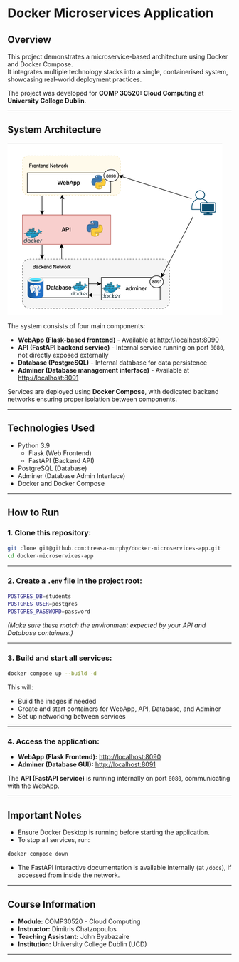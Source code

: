 # **Docker Microservices Application**

## **Overview**

This project demonstrates a microservice-based architecture using Docker and Docker Compose.  
It integrates multiple technology stacks into a single, containerised system, showcasing real-world deployment practices.

The project was developed for **COMP 30520: Cloud Computing** at **University College Dublin**.

---

## **System Architecture**

![Application Structure](app.png)

The system consists of four main components:

- **WebApp (Flask-based frontend)** - Available at [http://localhost:8090](http://localhost:8090)
- **API (FastAPI backend service)** - Internal service running on port `8080`, not directly exposed externally
- **Database (PostgreSQL)** - Internal database for data persistence
- **Adminer (Database management interface)** - Available at [http://localhost:8091](http://localhost:8091)

Services are deployed using **Docker Compose**, with dedicated backend networks ensuring proper isolation between components.

---

## **Technologies Used**

- Python 3.9
  - Flask (Web Frontend)
  - FastAPI (Backend API)
- PostgreSQL (Database)
- Adminer (Database Admin Interface)
- Docker and Docker Compose

---

## **How to Run**

### 1. Clone this repository:

```bash
git clone git@github.com:treasa-murphy/docker-microservices-app.git
cd docker-microservices-app
```

---

### 2. Create a `.env` file in the project root:

```bash
POSTGRES_DB=students
POSTGRES_USER=postgres
POSTGRES_PASSWORD=password
```

_(Make sure these match the environment expected by your API and Database containers.)_

---

### 3. Build and start all services:

```bash
docker compose up --build -d
```

This will:
- Build the images if needed
- Create and start containers for WebApp, API, Database, and Adminer
- Set up networking between services

---

### 4. Access the application:

- **WebApp (Flask Frontend):** [http://localhost:8090](http://localhost:8090)
- **Adminer (Database GUI):** [http://localhost:8091](http://localhost:8091)

The **API (FastAPI service)** is running internally on port `8080`, communicating with the WebApp.

---

## **Important Notes**

- Ensure Docker Desktop is running before starting the application.
- To stop all services, run:

```bash
docker compose down
```

- The FastAPI interactive documentation is available internally (at `/docs`), if accessed from inside the network.

---

## **Course Information**

- **Module:** COMP30520 - Cloud Computing
- **Instructor:** Dimitris Chatzopoulos
- **Teaching Assistant:** John Byabazaire
- **Institution:** University College Dublin (UCD)

---

